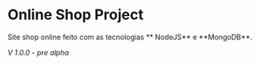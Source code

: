 # Online Shop Project 
<p>
  Site shop online feito com as tecnologias ** NodeJS** e **MongoDB**.
</p>
<em> V 1.0.0 - pre alpha</em>
